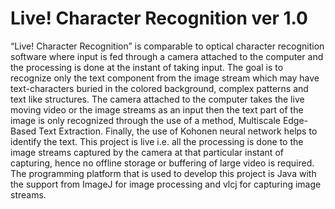 Live! Character Recognition ver 1.0
===================================

“Live! Character Recognition” is comparable to optical character recognition software where input is fed through a camera attached to the computer and the processing is done at the instant of taking input. The goal is to recognize only the text component from the image stream which may have text-characters buried in the colored background, complex patterns and text like structures. The camera attached to the computer takes the live moving video or the image streams as an input then the text part of the image is only recognized through the use of a method, Multiscale Edge-Based Text Extraction. Finally, the use of Kohonen neural network helps to identify the text.  This project is live i.e. all the processing is done to the image streams captured by the camera at that particular instant of capturing, hence no offline storage or buffering of large video is required.  The programming platform that is used to develop this project is Java with the support from ImageJ for image processing and vlcj for capturing image streams.
